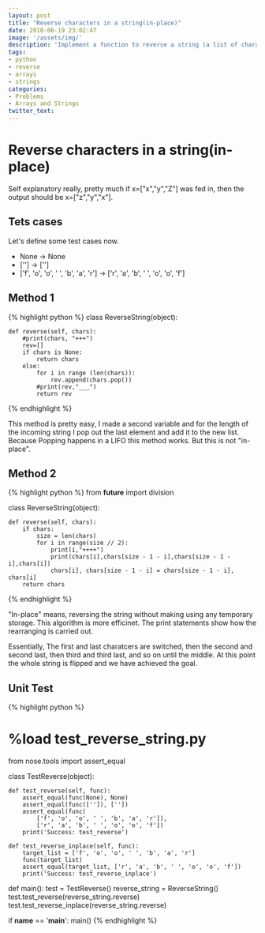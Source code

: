 ```yaml
---
layout: post
title: "Reverse characters in a string(in-place)"
date: 2018-06-19 23:02:47
image: '/assets/img/'
description: 'Implement a function to reverse a string (a list of characters), in-place.'
tags:
- python
- reverse
- arrays
- strings
categories:
- Problems
- Arrays and Strings
twitter_text:
---
```


# Reverse characters in a string(in-place)
Self explanatory really, pretty much if x=["x","y","Z"] was fed in, then the output should be x=["z","y","x"]. 


## Tets cases
Let's define some test cases now.

- None -> None
- [''] -> ['']
- ['f', 'o', 'o', ' ', 'b', 'a', 'r'] -> ['r', 'a', 'b', ' ', 'o', 'o', 'f']

## Method 1
{% highlight python %}
class ReverseString(object):

    def reverse(self, chars):
        #print(chars, "+++")
        rev=[]
        if chars is None:
            return chars
        else:
            for i in range (len(chars)):
                rev.append(chars.pop())
            #print(rev,"___")
            return rev
{% endhighlight %}

This method is pretty easy, I made a second variable and for the length of the incoming string I pop out the last element and add it to the new list. Because Popping happens in a LIFO this method works. But this is not "in-place".

## Method 2
{% highlight python %}
from __future__ import division


class ReverseString(object):

    def reverse(self, chars):
        if chars:
            size = len(chars)
            for i in range(size // 2):
                print(i,"++++")
                print(chars[i],chars[size - 1 - i],chars[size - 1 - i],chars[i])
                chars[i], chars[size - 1 - i] = chars[size - 1 - i], chars[i]
        return chars

{% endhighlight %}

"In-place" means, reversing the string without making using any temporary storage. This algorithm is more efficinet. The print statements show how the rearranging is carried out. 

Essentially, The first and last charatcers are switched, then the second and second last, then third and third last, and so on until the middle. At this point the whole string is flipped and we have achieved the goal.

## Unit Test

{% highlight python %}
# %load test_reverse_string.py
from nose.tools import assert_equal


class TestReverse(object):

    def test_reverse(self, func):
        assert_equal(func(None), None)
        assert_equal(func(['']), [''])
        assert_equal(func(
            ['f', 'o', 'o', ' ', 'b', 'a', 'r']),
            ['r', 'a', 'b', ' ', 'o', 'o', 'f'])
        print('Success: test_reverse')

    def test_reverse_inplace(self, func):
        target_list = ['f', 'o', 'o', ' ', 'b', 'a', 'r']
        func(target_list)
        assert_equal(target_list, ['r', 'a', 'b', ' ', 'o', 'o', 'f'])
        print('Success: test_reverse_inplace')


def main():
    test = TestReverse()
    reverse_string = ReverseString()
    test.test_reverse(reverse_string.reverse)
    test.test_reverse_inplace(reverse_string.reverse)


if __name__ == '__main__':
    main()
{% endhighlight %}














